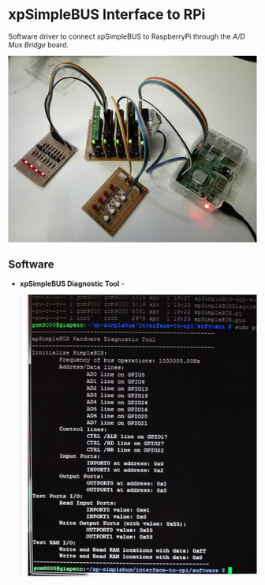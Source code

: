 # xpSimpleBUS Interface to RPi
Software driver to connect xpSimpleBUS to RaspberryPi through the *A/D Mux Bridge* board.

![overview](simplebus-interface-rpi.jpg)


## Software
* **xpSimpleBUS Diagnostic Tool** - 
> ![screenshot](simplebus-interface-rpi-diagnostic.jpg)